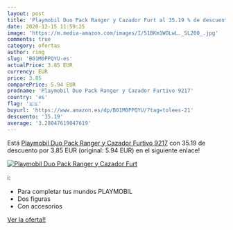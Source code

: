 ```yaml
---
layout: post
title: 'Playmobil Duo Pack Ranger y Cazador Furt al 35.19 % de descuento'
date: 2020-12-15 11:59:25
image: 'https://m.media-amazon.com/images/I/51BKm1WOLwL._SL200_.jpg'
comments: true
category: ofertas
author: ring
slug: 'B01M0PPQYU-es'
actualPrice: 3.85 EUR
currency: EUR
price: 3.85
comparePrice: 5.94 EUR
prodname: 'Playmobil Duo Pack Ranger y Cazador Furtivo 9217'
country: 'es'
flag: '🇪🇸'
buyurl: 'https://www.amazon.es/dp/B01M0PPQYU/?tag=tolees-21'
descuento: '35.19'
average: '3.28047619047619'
---
```


Está [Playmobil Duo Pack Ranger y Cazador Furtivo 9217](https://www.amazon.es/dp/B01M0PPQYU/?tag=tolees-21) con 35.19 de descuento por 3.85 EUR (original: 5.94 EUR) en el siguiente enlace!

[![Playmobil Duo Pack Ranger y Cazador Furt](https://m.media-amazon.com/images/I/51BKm1WOLwL._SL200_.jpg)](https://www.amazon.es/dp/B01M0PPQYU/?tag=tolees-21)

ℹ️:

- Para completar tus mundos PLAYMOBIL
- Dos figuras
- Con accesorios

[Ver la oferta!!](https://www.amazon.es/dp/B01M0PPQYU/?tag=tolees-21)
